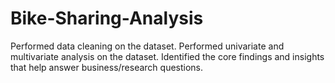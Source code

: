 # Bike-Sharing-Analysis
 Performed data cleaning on the dataset. Performed univariate and multivariate analysis on the dataset. Identified the core findings and insights that help answer business/research questions.
